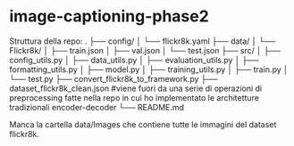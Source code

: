 # image-captioning-phase2

Struttura della repo:
.
├── config/
│   └── flickr8k.yaml
├── data/
│   └── Flickr8k/
│       ├── train.json
│       ├── val.json
│       └── test.json
├── src/
│   ├── config_utils.py
│   ├── data_utils.py
│   ├── evaluation_utils.py
│   ├── formatting_utils.py
│   ├── model.py
│   ├── training_utils.py
│   ├── train.py
│   └── test.py
├── convert_flickr8k_to_framework.py
├── dataset_flickr8k_clean.json #viene fuori da una serie di operazioni di preprocessing fatte nella repo in cui ho implementato le architetture tradizionali encoder-decoder
└── README.md

Manca la cartella data/Images che contiene tutte le immagini del dataset flickr8k.
